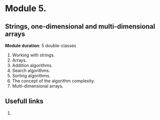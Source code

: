 # Module 5. 
## Strings, one-dimensional and multi-dimensional arrays

**Module duration**: 5 double-classes

1.	Working with strings.
2.	Arrays.
3.	Addition algorithms.
4.	Search algorithms.
5.	Sorting algorithms.
6.	The concept of the algorithm complexity.
7.	Multi-dimensional arrays.

## Usefull links

1. []()